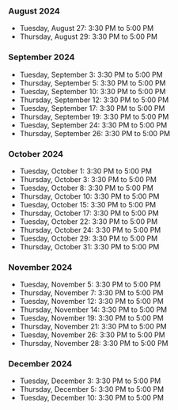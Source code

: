 ### August 2024
- Tuesday, August 27: 3:30 PM to 5:00 PM  
- Thursday, August 29: 3:30 PM to 5:00 PM  

### September 2024
- Tuesday, September 3: 3:30 PM to 5:00 PM  
- Thursday, September 5: 3:30 PM to 5:00 PM  
- Tuesday, September 10: 3:30 PM to 5:00 PM  
- Thursday, September 12: 3:30 PM to 5:00 PM  
- Tuesday, September 17: 3:30 PM to 5:00 PM  
- Thursday, September 19: 3:30 PM to 5:00 PM  
- Tuesday, September 24: 3:30 PM to 5:00 PM  
- Thursday, September 26: 3:30 PM to 5:00 PM  

### October 2024
- Tuesday, October 1: 3:30 PM to 5:00 PM  
- Thursday, October 3: 3:30 PM to 5:00 PM  
- Tuesday, October 8: 3:30 PM to 5:00 PM  
- Thursday, October 10: 3:30 PM to 5:00 PM  
- Tuesday, October 15: 3:30 PM to 5:00 PM  
- Thursday, October 17: 3:30 PM to 5:00 PM  
- Tuesday, October 22: 3:30 PM to 5:00 PM  
- Thursday, October 24: 3:30 PM to 5:00 PM  
- Tuesday, October 29: 3:30 PM to 5:00 PM  
- Thursday, October 31: 3:30 PM to 5:00 PM  

### November 2024
- Tuesday, November 5: 3:30 PM to 5:00 PM  
- Thursday, November 7: 3:30 PM to 5:00 PM  
- Tuesday, November 12: 3:30 PM to 5:00 PM  
- Thursday, November 14: 3:30 PM to 5:00 PM  
- Tuesday, November 19: 3:30 PM to 5:00 PM  
- Thursday, November 21: 3:30 PM to 5:00 PM  
- Tuesday, November 26: 3:30 PM to 5:00 PM  
- Thursday, November 28: 3:30 PM to 5:00 PM  

### December 2024
- Tuesday, December 3: 3:30 PM to 5:00 PM  
- Thursday, December 5: 3:30 PM to 5:00 PM  
- Tuesday, December 10: 3:30 PM to 5:00 PM
